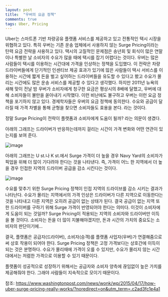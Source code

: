 ```yaml
---
layout: post
title:  "우버의 요금 정책"
comments: true
tags: Uber, Pricing
---
```

Uber는 스마트폰 기반 차량공유 플랫폼 서비스를 제공하고 있고 전통적인 택시 시장을 위협하고 있다. 특히 우버는 기존 운송 업체에서 사용하지 않는 Surge Pricing이라는 탄력 요금 전략을 사용하고 있다.
택시의 고질적인 문제점은 송년회 및 회식이 많은 연말이나 특별한 날 소비자의 수요가 많을 때에 택시를 잡기 어렵다는 것이다. 우버는 많은 사람들이 택시를 이용하는 시간대에 가격을 인상하는 정책을 도입했다.
이 전략은 차량 드라이버들에게 단기적인 인센티브 제공 효과가 있기에 많은 사람들이 택시 서비스를 이용하는 시간에 짧게 돈을 벌고 싶어하는 드라이버들을 유도할 수 있다고 봤고 수요가 몰리는 시간에도 많은 운송 서비스를 제공할 수 있다고 생각했다. 하지만 2011년 뉴욕의 새해 맞이 전날 밤 우버가 소비자에게 청구한 요금은 평상시의 8배에 달했고, 우버에 대해 소비자들이 불만을 쏟아내기 시작했다. 이런 비난에도 불구하고 우버는 이런 요금 정책을 포기하지 않고 있다.
경제학자들은 우버의 요금 정책에 동의한다. 수요와 공급이 달라질 때 가격 차별을 통해 균형을 찾으면 소비자들도 효용을 본다. 라는 것이다.

정말 Surge Pricing이 전략이 플랫폼과 소비자에게 도움이 될까? 라는 의문이 생겼다.

아래의 그래프는 드라이버가 반응하는데까지 걸리는 시간이 가격 변화와 어떤 연관이 있는지를 보여 준다.

![image](https://user-images.githubusercontent.com/111643/116033452-61bfc980-a69c-11eb-878a-735c4bb3ff07.png)

아래의 그래프는 U st.나 K st.에서 Surge 가격이 더 높을 경우 Navy Yard의 소비자가 픽업을 위해 더 많이 기다려야 한다는 것을 나타낸다. 즉, 가격이 어느 한 지역에서 더 높을 경우 인접한 지역의 드라이버 공급을 감소 시킨다는 것이다.

![image](https://user-images.githubusercontent.com/111643/116033460-6a180480-a69c-11eb-907b-c38391a95ac5.png)

수요를 맞추기 위한 Surge Pricing 정책이 인접 지역의 드라이브를 감소 시키는 결과가 나타난다. 수요가 몰리는 지역에서의 가격 인상은 드라이버가 다른 지역으로 이동한다는 것을 나타내고 다른 지역은 오히려 공급이 없는 상태가 된다. 결국 공급이 없는 지역 또한 드라이버를 구하기 위해 Surge 가격이 반영되어야 한다는 의미다. 이것이 소비자에게 도움이 되는 것일까? Surge Pricing이 적용되는 지역의 소비자와 드라이버만 이득을 볼 것이다. 소비자는 돈을 더 많이 지불해야겠지만, 돈과 시간의 가치의 중요도는 소비자의 판단이기에…

결국, 플랫폼은 공급자(드라이버), 소비자(승객)를 플랫폼 사업자(우버)가 연결해줌으로써 상호 작용이 되어야 한다. Surge Pricing 정책은 고정 가격보다는 상호간에 이득이 되는 것은 분명하다. 수요가 몰리때에 가격이 오를 수 있지만, 수요가 몰리지 않는 시간대에서는 저렴한 가격으로 이용할 수 있기 때문이다.

플랫폼이 성공적으로 성장하기 위해서는 공급자와 소비자 양측에 끊임없이 높은 가치를 제공해줘야 한다. 그래야 사람들이 지속적으로 모이기 때문이다.

참조: https://www.washingtonpost.com/news/wonk/wp/2015/04/17/how-uber-surge-pricing-really-works/?noredirect=on&utm_term=.c2ad3fc1e4a1
